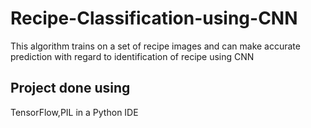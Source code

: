 # Recipe-Classification-using-CNN
This algorithm trains on  a set of recipe images and can make accurate prediction with regard to identification of recipe using CNN
## Project done using
TensorFlow,PIL in a Python IDE
